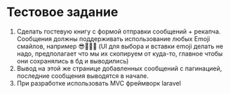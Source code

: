 # Тестовое задание
1. Сделать гостевую книгу с формой отправки сообщений + рекапча. Сообщения должны поддерживать использование любых Emoji смайлов, например 😎👯‍♀️🌞 (UI для выбора и вставки emoji делать не надо, предполагает что мы их скопируем от куда-то, главное чтобы они сохранялись в бд и выводились)
2. Вывод на этой же странице добавленных сообщений с пагинацией, последние сообщения выводятся в начале.
3. При разработке использовать MVC фреймворк laravel
 
